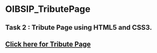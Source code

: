 # OIBSIP_TributePage
## Task 2 : Tribute Page using HTML5 and CSS3.
## <a href="https://ashvinithorat195.github.io/OIBSIP_TributePage/">Click here for Tribute Page</a>
